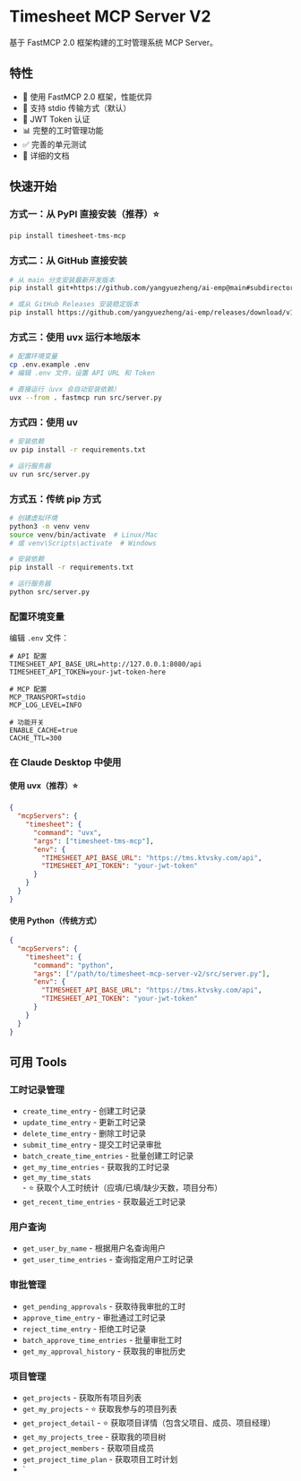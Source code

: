 # Timesheet MCP Server V2

基于 FastMCP 2.0 框架构建的工时管理系统 MCP Server。

## 特性

- 🚀 使用 FastMCP 2.0 框架，性能优异
- 📡 支持 stdio 传输方式（默认）
- 🔐 JWT Token 认证
- 📊 完整的工时管理功能
- ✅ 完善的单元测试
- 📖 详细的文档

## 快速开始

### 方式一：从 PyPI 直接安装（推荐）⭐

```bash
pip install timesheet-tms-mcp
```

### 方式二：从 GitHub 直接安装

```bash
# 从 main 分支安装最新开发版本
pip install git+https://github.com/yangyuezheng/ai-emp@main#subdirectory=timesheet-mcp-server-v2

# 或从 GitHub Releases 安装稳定版本
pip install https://github.com/yangyuezheng/ai-emp/releases/download/v1.0.0/timesheet_tms_mcp-1.0.0-py3-none-any.whl
```

### 方式三：使用 uvx 运行本地版本

```bash
# 配置环境变量
cp .env.example .env
# 编辑 .env 文件，设置 API URL 和 Token

# 直接运行（uvx 会自动安装依赖）
uvx --from . fastmcp run src/server.py
```

### 方式四：使用 uv

```bash
# 安装依赖
uv pip install -r requirements.txt

# 运行服务器
uv run src/server.py
```

### 方式五：传统 pip 方式

```bash
# 创建虚拟环境
python3 -m venv venv
source venv/bin/activate  # Linux/Mac
# 或 venv\Scripts\activate  # Windows

# 安装依赖
pip install -r requirements.txt

# 运行服务器
python src/server.py
```

### 配置环境变量

编辑 `.env` 文件：

```env
# API 配置
TIMESHEET_API_BASE_URL=http://127.0.0.1:8080/api
TIMESHEET_API_TOKEN=your-jwt-token-here

# MCP 配置
MCP_TRANSPORT=stdio
MCP_LOG_LEVEL=INFO

# 功能开关
ENABLE_CACHE=true
CACHE_TTL=300
```

### 在 Claude Desktop 中使用

#### 使用 uvx（推荐）⭐

```json
{
  "mcpServers": {
    "timesheet": {
      "command": "uvx",
      "args": ["timesheet-tms-mcp"],
      "env": {
        "TIMESHEET_API_BASE_URL": "https://tms.ktvsky.com/api",
        "TIMESHEET_API_TOKEN": "your-jwt-token"
      }
    }
  }
}
```

#### 使用 Python（传统方式）

```json
{
  "mcpServers": {
    "timesheet": {
      "command": "python",
      "args": ["/path/to/timesheet-mcp-server-v2/src/server.py"],
      "env": {
        "TIMESHEET_API_BASE_URL": "https://tms.ktvsky.com/api",
        "TIMESHEET_API_TOKEN": "your-jwt-token"
      }
    }
  }
}
```

## 可用 Tools

### 工时记录管理
- `create_time_entry` - 创建工时记录
- `update_time_entry` - 更新工时记录
- `delete_time_entry` - 删除工时记录
- `submit_time_entry` - 提交工时记录审批
- `batch_create_time_entries` - 批量创建工时记录
- `get_my_time_entries` - 获取我的工时记录
- `get_my_time_stats` - ⭐ 获取个人工时统计（应填/已填/缺少天数，项目分布）
- `get_recent_time_entries` - 获取最近工时记录

### 用户查询
- `get_user_by_name` - 根据用户名查询用户
- `get_user_time_entries` - 查询指定用户工时记录

### 审批管理
- `get_pending_approvals` - 获取待我审批的工时
- `approve_time_entry` - 审批通过工时记录
- `reject_time_entry` - 拒绝工时记录
- `batch_approve_time_entries` - 批量审批工时
- `get_my_approval_history` - 获取我的审批历史

### 项目管理
- `get_projects` - 获取所有项目列表
- `get_my_projects` - ⭐ 获取我参与的项目列表
- `get_project_detail` - ⭐ 获取项目详情（包含父项目、成员、项目经理）
- `get_my_projects_tree` - 获取我的项目树
- `get_project_members` - 获取项目成员
- `get_project_time_plan` - 获取项目工时计划
- `